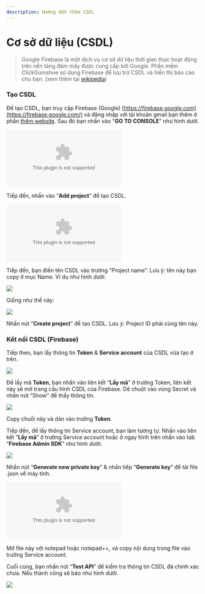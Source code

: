 ```yaml
---
description: Hướng dẫn thêm CSDL
---
```


# Cơ sở dữ liệu \(CSDL\)

> Google Firebase là một dịch vụ cơ sở dữ liệu thời gian thực hoạt động trên nền tảng đám mây được cung cấp bởi Google. Phần mềm ClickGumshoe sử dụng Firebase để lưu trữ CSDL và hiển thị báo cáo cho bạn. \(xem thêm tại [wikipedia](https://en.wikipedia.org/wiki/Firebase)\)

### Tạo CSDL

Để tạo CSDL, bạn truy cập Firebase \(Google\) [https://firebase.google.com](https://firebase.google.com/) và đăng nhập với tài khoản gmail bạn thêm ở phần [thêm website](https://help.clickgumshoe.com/bat-dau-cai-dat/tao-tai-khoan#them-website). Sau đó bạn nhấn vào "**GO TO CONSOLE**" như hình dưới.

![](../../.gitbook/assets/uwwunnchrpsw6wqd8le1fwyq4upjoylorit5fhcmlwtftg9yewd7tpmxfy1bz1jjphunhlpyvh61lsttps_cxmkkvbx0k7t6nhzn.bin)

Tiếp đến, nhấn vào “**Add project**” để tạo CSDL.

![](../../.gitbook/assets/6cevputmdhc12q5ds4-bnxddd6_jdovmo8tqgkf7beu-r9vxteq6wxqen7uklu6fr6e-eznpqy30ks-ojh3cijdvzy1f0efnlqt3.bin)

Tiếp đến, bạn điền tên CSDL vào trường “Project name”. Lưu ý: tên này bạn copy ở mục Name. Ví dụ như hình dưới:

![](../../.gitbook/assets/csdl.png)

Giống như thế này:

![](../../.gitbook/assets/csdl2.png)

Nhấn nút “**Create project**” để tạo CSDL. Lưu ý: Project ID phải cùng tên này.

### Kết nối CSDL \(Firebase\)

Tiếp theo, bạn lấy thông tin **Token** & **Service account** của CSDL vừa tạo ở trên.

![](../../.gitbook/assets/lay-ma-firebase.png)

Để lấy mã **Token**, bạn nhấn vào liên kết “**Lấy mã**” ở trường Token, liên kết này sẽ mở trang cấu hình CSDL của Firebase. Dê chuột vào vùng Secret và nhấn nút "Show" để thấy thông tin.

![](../../.gitbook/assets/csdl4.png)

Copy chuỗi này và dán vào trường **Token**.

Tiếp đến, để lấy thông tin Service account, bạn làm tương tự. Nhấn vào liên kết “**Lấy mã**” ở trường Service account hoặc ở ngay hình trên nhấn vào tab “**Firebase Admin SDK**” như hình dưới:

![](../../.gitbook/assets/sdk.png)

Nhấn nút “**Generate new private key**” & nhấn tiếp “**Generate key**” để tải file .json về máy tính.

![](../../.gitbook/assets/yslspiqvdhfapxnelutuldnunauibafv0bqvjhw8ddbumg58ri7-yydrbei50ej1nvfquo4mjsaepvc2dn6nhvsd08lw8rwzpcqc.bin)

Mở file này với notepad hoặc notepad++, và copy nội dung trong file vào trường Service account.

Cuối cùng, bạn nhấn nút “**Test API**” để kiểm tra thông tin CSDL đã chính xác chưa. Nếu thành công sẽ báo như hình dưới.

![](../../.gitbook/assets/csdl-thanhcong.png)

